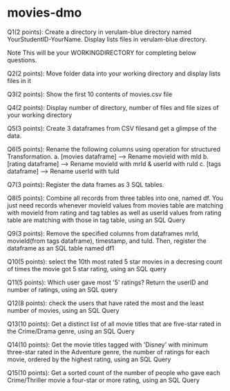 # movies-dmo

Q1(2 points): Create a directory in verulam-blue directory named YourStudentID-YourName. Display lists files in verulam-blue directory.

Note This will be your WORKINGDIRECTORY for completing below questions.

Q2(2 points): Move folder data into your working directory and display lists files in it

Q3(2 points): Show the first 10 contents of movies.csv file

Q4(2 points): Display number of directory, number of files and file sizes of your working directory

Q5(3 points): Create 3 dataframes from CSV filesand get a glimpse of the data.

Q6(5 points): Rename the following columns using operation for structured Transformation.
a. [movies dataframe] --> Rename movieId with mId
b. [rating dataframe] --> Rename movieId with mrId & userId with ruId
c. [tags dataframe] --> Rename userId with tuId

Q7(3 points): Register the data frames as 3 SQL tables.

Q8(5 points): Combine all records from three tables into one, named df. You just need records whenever movieId values from movies table are matching with movieId from rating and tag tables as well as userId values from rating table are matching with those in tag table, using an SQL Query

Q9(3 points): Remove the specified columns from dataframes mrId, movieId(from tags dataframe), timestamp, and tuId. Then, register the dataframe as an SQL table named df1

Q10(5 points): select the 10th most rated 5 star movies in a decresing count of times the movie got 5 star rating, using an SQL query

Q11(5 points): Which user gave most '5' ratings? Return the userID and number of ratings, using an SQL query

Q12(8 points): check the users that have rated the most and the least number of movies, using an SQL Query

Q13(10 points): Get a distinct list of all movie titles that are five-star rated in the Crime/Drama genre, using an SQL Query

Q14(10 points): Get the movie titles tagged with 'Disney' with minimum three-star rated in the Adventure genre, the number of ratings for each movie, ordered by the highest rating, using an SQL Query

Q15(10 points): Get a sorted count of the number of people who gave each Crime/Thriller movie a four-star or more rating, using an SQL Query
